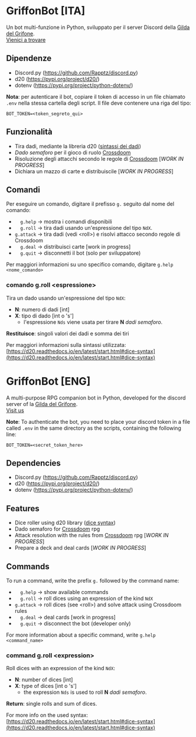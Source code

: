 # GriffonBot [ITA]
Un bot multi-funzione in Python, sviluppato per il server Discord della [Gilda del Grifone](http://www.gildadelgrifonetorino.it/).  
[Vienici a trovare](https://www.facebook.com/LaGildadelGrifone)  

## Dipendenze
- Discord.py (https://github.com/Rapptz/discord.py)
- d20 (https://pypi.org/project/d20/)
- dotenv (https://pypi.org/project/python-dotenv/)

**Nota**: per autenticare il bot, copiare il token di accesso in un file chiamato `.env` nella stessa cartella degli script. Il file deve contenere una riga del tipo:
```
BOT_TOKEN=<token_segreto_qui>
```

## Funzionalità
* Tira dadi, mediante la libreria d20 ([sintassi dei dadi](https://d20.readthedocs.io/en/latest/start.html#dice-syntax))
* _Dado semaforo_ per il gioco di ruolo [Crossdoom](https://www.crossdoom.it/)
* Risoluzione degli attacchi secondo le regole di [Crossdoom](https://www.crossdoom.it/) [_WORK IN PROGRESS_]
* Dichiara un mazzo di carte e distribuiscile [_WORK IN PROGRESS_]

## Comandi
Per eseguire un comando, digitare il prefisso `g.` seguito dal nome del comando:

* `  g.help` -> mostra i comandi disponibili
* `  g.roll` -> tira dadi usando un'espressione del tipo `NdX`.
* `g.attack` -> tira dadi (vedi \<roll>) e risolvi attacco secondo regole di Crossdoom
* `  g.deal` -> distribuisci carte [work in progress]
* `  g.quit` -> disconnetti il bot (solo per sviluppatore)

Per maggiori informazioni su uno specifico comando, digitare `g.help <nome_comando>`

### comando g.roll \<espressione>
Tira un dado usando un'espressione del tipo `NdX`:
- **N**: numero di dadi [int]
- **X**: tipo di dado [int o 's']
  - l'espressione `Nds` viene usata per tirare **N** _dadi semaforo_.

**Restituisce**: singoli valori dei dadi e somma dei tiri

Per maggiori informazioni sulla sintassi utilizzata:
[https://d20.readthedocs.io/en/latest/start.html#dice-syntax](https://d20.readthedocs.io/en/latest/start.html#dice-syntax)


# GriffonBot [ENG]
A multi-purpose RPG companion bot in Python, developed for the discord server of la [Gilda del Grifone](http://www.gildadelgrifonetorino.it/).  
[Visit us](https://www.facebook.com/LaGildadelGrifone)  

**Note**: To authenticate the bot, you need to place your discord token in a file called `.env` in the same directory as the scripts, containing the following line:
```
BOT_TOKEN=<secret_token_here>
```

## Dependencies
- Discord.py (https://github.com/Rapptz/discord.py)
- d20 (https://pypi.org/project/d20/)
- dotenv (https://pypi.org/project/python-dotenv/)

## Features
* Dice roller using d20 library ([dice syntax](https://d20.readthedocs.io/en/latest/start.html#dice-syntax))
* Dado semaforo for [Crossdoom](https://www.crossdoom.it/) rpg
* Attack resolution with the rules from [Crossdoom](https://www.crossdoom.it/) rpg [_WORK IN PROGRESS_]
* Prepare a deck and deal cards [_WORK IN PROGRESS_]

## Commands
To run a command, write the prefix `g.` followed by the command name:

* `  g.help` -> show available commands
* `  g.roll` -> roll dices using an expression of the kind `NdX`
* `g.attack` -> roll dices (see \<roll>) and solve attack using Crossdoom rules
* `  g.deal` -> deal cards [work in progress]
* `  g.quit` -> disconnect the bot (developer only)

For more information about a specific command, write `g.help <command_name>`

### command g.roll \<expression>
Roll dices with an expression of the kind `NdX`:
- **N**: number of dices [int]
- **X**: type of dices [int o 's']
  - the expression `Nds` is used to roll **N** _dadi semaforo_.

**Return**: single rolls and sum of dices.

For more info on the used syntax:
[https://d20.readthedocs.io/en/latest/start.html#dice-syntax](https://d20.readthedocs.io/en/latest/start.html#dice-syntax)
